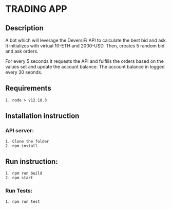 # TRADING APP

## Description

A bot which will leverage the DeversiFi API to calculate the best bid and ask. It initializes with virtual 10-ETH and 2000-USD. Then, creates 5 random bid and ask orders.

For every 5 seconds it requests the API and fulfills the orders based on the values set and update the account balance. The account balance in logged every 30 seonds.

## Requirements
    1. node > v12.18.3

## Installation instruction

### API server:
    1. Clone the folder
    2. npm install
    
## Run instruction:
    1. npm run build
    2. npm start

### Run Tests:
    1. npm run test
